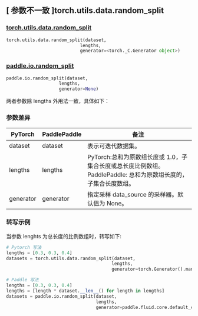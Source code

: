 ## [ 参数不一致 ]torch.utils.data.random_split
### [torch.utils.data.random_split](https://pytorch.org/docs/1.13/data.html?highlight=torch+utils+data+random_split#torch.utils.data.random_split)

```python
torch.utils.data.random_split(dataset,
                            lengths,
                            generator=<torch._C.Generator object>)
```

### [paddle.io.random_split](https://www.paddlepaddle.org.cn/documentation/docs/zh/api/paddle/io/random_split_cn.html)

```python
paddle.io.random_split(dataset,
                    lengths,
                    generator=None)
```

两者参数除 lengths 外用法一致，具体如下：
### 参数差异
| PyTorch       | PaddlePaddle | 备注                                                                  |
| ------------- | ------------ |---------------------------------------------------------------------|
| dataset          | dataset            | 表示可迭代数据集。                                                           |
| lengths         | lengths         | PyTorch:总和为原数组长度或 1.0，子集合长度或总长度比例数组。PaddlePaddle: 总和为原数组长度的，子集合长度数组。 |
| generator         | generator         | 指定采样 data_source 的采样器。默认值为 None。                                    |

### 转写示例
当参数 lenghts 为总长度的比例数组时，转写如下:
```python
# Pytorch 写法
lengths = [0.3, 0.3, 0.4]
datasets = torch.utils.data.random_split(dataset,
                                        lengths,
                                        generator=torch.Generator().manual_seed(0))

# Paddle 写法
lengths = [0.3, 0.3, 0.4]
lengths = [length * dataset.__len__() for length in lengths]
datasets = paddle.io.random_split(dataset,
                                  lengths,
                                  generator=paddle.fluid.core.default_cpu_generator().manual_seed(0))
```
